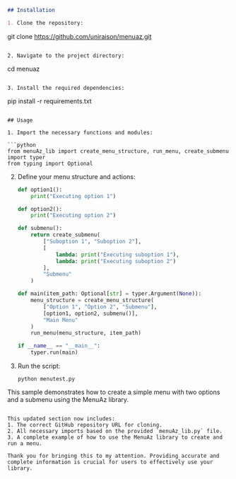 ```markdown
## Installation

1. Clone the repository:
   ```
   git clone https://github.com/uniraison/menuaz.git
   ```

2. Navigate to the project directory:
   ```
   cd menuaz
   ```

3. Install the required dependencies:
   ```
   pip install -r requirements.txt
   ```

## Usage

1. Import the necessary functions and modules:

   ```python
   from menuAz_lib import create_menu_structure, run_menu, create_submenu
   import typer
   from typing import Optional
   ```

2. Define your menu structure and actions:

   ```python
   def option1():
       print("Executing option 1")

   def option2():
       print("Executing option 2")

   def submenu():
       return create_submenu(
           ["Suboption 1", "Suboption 2"],
           [
               lambda: print("Executing suboption 1"),
               lambda: print("Executing suboption 2")
           ],
           "Submenu"
       )

   def main(item_path: Optional[str] = typer.Argument(None)):
       menu_structure = create_menu_structure(
           ["Option 1", "Option 2", "Submenu"],
           [option1, option2, submenu()],
           "Main Menu"
       )
       run_menu(menu_structure, item_path)

   if __name__ == "__main__":
       typer.run(main)
   ```

3. Run the script:

   ```
   python menutest.py
   ```

This sample demonstrates how to create a simple menu with two options and a submenu using the MenuAz library.
```

This updated section now includes:
1. The correct GitHub repository URL for cloning.
2. All necessary imports based on the provided `menuAz_lib.py` file.
3. A complete example of how to use the MenuAz library to create and run a menu.

Thank you for bringing this to my attention. Providing accurate and complete information is crucial for users to effectively use your library.
